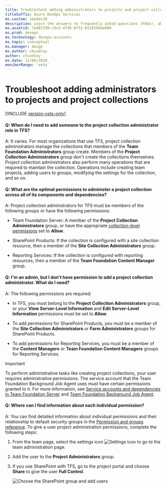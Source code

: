 ```yaml
---
title: Troubleshoot adding administrators to projects and project collections
titleSuffix: Azure DevOps Services
ms.custom: seodec18
description: Learn the answers to frequently asked questions (FAQs), about adding administrator to projects and collections
ms.assetid: 7ad07299-c9c5-4748-bf31-6518356ee0d0
ms.prod: devops
ms.technology: devops-accounts
ms.topic: conceptual
ms.manager: douge  
ms.author: chcomley
author: chcomley
ms.date: 12/06/2018
monikerRange: 'vsts'
---
```


# Troubleshoot adding administrators to projects and project collections

[!INCLUDE [version-vsts-only](../../_shared/version-vsts-only.md)]

#### Q: When do I need to add someone to the project collection administrator role in TFS?

A: It varies. For most organizations that use TFS, project collection administrators manage the collections that members of the **Team Foundation Administrators** group create. Members of the **Project Collection Administrators** group don't create the collections themselves. Project collection administrators also perform many operations that are required to maintain the collection. Operations include creating team projects, adding users to groups, modifying the settings for the collection, and so on.

#### Q: What are the optimal permissions to administer a project collection across all of its components and dependencies?

A: Project collection administrators for TFS must be members of the following groups or have the following permissions:

- Team Foundation Server: A member of the **Project Collection Administrators** group, or have the appropriate [collection-level permissions](../../organizations/security/permissions.md#collection) set to **Allow**.

- SharePoint Products: If the collection is configured with a site collection resource, then a member of the **Site Collection Administrators** group.

- Reporting Services: If the collection is configured with reporting resources, then a member of the **Team Foundation Content Manager** group.

#### Q: I'm an admin, but I don't have permission to add a project collection administrator. What do I need?

A: The following permissions are required:

- In TFS, you must belong to the **Project Collection Administrators** group, or your **View Server-Level Information** and **Edit Server-Level Information** permissions must be set to **Allow**.

- To add permissions for SharePoint Products, you must be a member of the **Site Collection Administrators** or **Farm Administrators** groups for SharePoint Products.

- To add permissions for Reporting Services, you must be a member of the **Content Managers** or **Team Foundation Content Managers** groups for Reporting Services.

> [!Important]
> To perform administrative tasks like creating project collections, your user requires administrative permissions. The service account that the Team Foundation Background Job Agent uses must have certain permissions granted to it. For more information, see [Service accounts and dependencies in Team Foundation Server](/tfs/server/admin/service-accounts-dependencies-tfs) and [Team Foundation Background Job Agent](/tfs/server/architecture/background-job-agent).

#### Q: Where can I find information about each individual permission?

A: You can find detailed information about individual permissions and their relationship to default security groups in the [Permission and groups reference](../../organizations/security/permissions.md). To give a user project administration permissions, complete the following steps:

1. From the team page, select the settings icon ![Settings icon](_img/admin-gear-icon.png) to go to the team administration page.

2. Add the user to the **Project Administrators** group.

3. If you use SharePoint with TFS, go to the project portal and choose **Share** to give the user **Full Control**.

   ![Choose the SharePoint group and add users](_img/add-administrator-tfs/invite-administrators.png)
